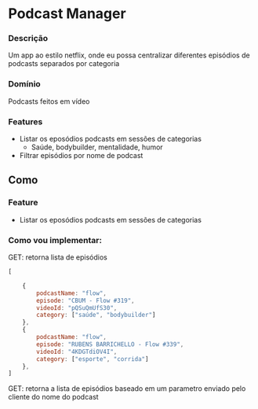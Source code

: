 # Podcast Manager

### Descrição
Um app ao estilo netflix, onde eu possa centralizar diferentes episódios de podcasts separados por categoria

### Domínio
Podcasts feitos em vídeo

### Features
- Listar os eposódios podcasts em sessões de categorias
    - Saúde, bodybuilder, mentalidade, humor
- Filtrar episódios por nome de podcast

## Como

### Feature
- Listar os eposódios podcasts em sessões de categorias

### Como vou implementar:

GET: retorna lista de episódios

```js
[

    {
        podcastName: "flow",
        episode: "CBUM - Flow #319",
        videoId: "pQSuQmUfS30",
        category: ["saúde", "bodybuilder"]
    },
    {
        podcastName: "flow",
        episode: "RUBENS BARRICHELLO - Flow #339",
        videoId: "4KDGTdiOV4I",
        category: ["esporte", "corrida"]
    },
]
```

GET: retorna a lista de episódios baseado em um parametro enviado pelo cliente do nome do podcast